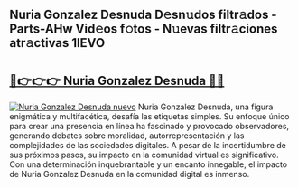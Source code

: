 ## Nuria Gonzalez Desnuda D𝚎sn𝚞dos filtr𝚊dos - Parts-AHw Vid𝚎os f𝚘tos - N𝚞evas filtr𝚊ciones atr𝚊ctivas 1lEVO

# <h2><a href="http://mbbu5m.tromn.icu/?c=Nuria+Gonzalez+Desnuda">🔗👉👉👉 Nuria Gonzalez Desnuda 🔗🔗</a></h2>

[![Nuria Gonzalez Desnuda nuevo](https://i.imgur.com/pEAQMta.gif)](http://mbbu5m.tromn.icu/?c=Nuria+Gonzalez+Desnuda)
Nuria Gonzalez Desnuda, una figura enigmática y multifacética, desafía las etiquetas simples. Su enfoque único para crear una presencia en línea ha fascinado y provocado observadores, generando debates sobre moralidad, autorrepresentación y las complejidades de las sociedades digitales. A pesar de la incertidumbre de sus próximos pasos, su impacto en la comunidad virtual es significativo. Con una determinación inquebrantable y un encanto innegable, el impacto de Nuria Gonzalez Desnuda en la comunidad digital es inmenso.

